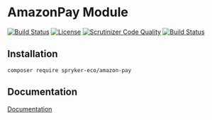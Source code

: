 # AmazonPay Module

[![Build Status](https://travis-ci.org/spryker-eco/amazon-pay.svg?branch=master)](https://travis-ci.org/spryker-eco/amazon-pay)
[![License](https://img.shields.io/github/license/spryker-eco/amazon-pay.svg?b=master)](https://github.com/spryker-eco/amazon-pay)
[![Scrutinizer Code Quality](https://scrutinizer-ci.com/g/spryker-eco/amazon-pay/badges/quality-score.png?b=master)](https://scrutinizer-ci.com/g/spryker-eco/amazon-pay/?branch=master)
[![Build Status](https://scrutinizer-ci.com/g/spryker-eco/amazon-pay/badges/build.png?b=master)](https://scrutinizer-ci.com/g/spryker-eco/amazon-pay/build-status/master)

## Installation

```
composer require spryker-eco/amazon-pay
```

## Documentation

[Documentation](https://documentation.spryker.com/industry_partners/payment/amazonpay/amazon-pay.htm)
